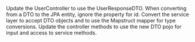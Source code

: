 Update the UserController to use the UserResponseDTO. When converting from a DTO to the JPA 
 entity, ignore the property for id. Convert the service layer to accept DTO objects and to 
use the Mapstruct mapper for type conversions. Update the controller methods to use the new DTO pojo for input and access
to service methods. 